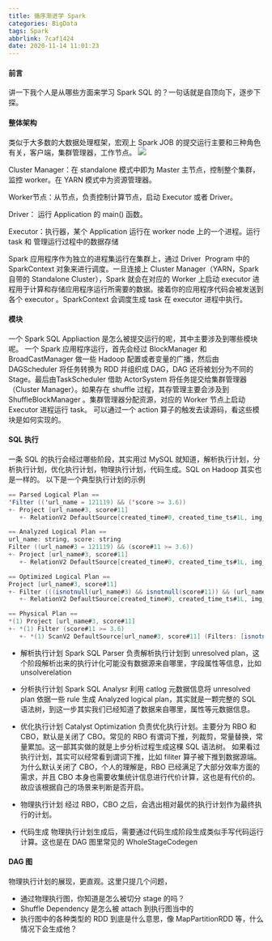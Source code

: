 ```yaml
---
title: 循序渐进学 Spark
categories: BigData
tags: Spark
abbrlink: 7caf1424
date: 2020-11-14 11:01:23
---
```


#### 前言
讲一下我个人是从哪些方面来学习 Spark SQL 的？一句话就是自顶向下，逐步下探。
<!--more-->

#### 整体架构
类似于大多数的大数据处理框架，宏观上 Spark JOB 的提交运行主要和三种角色有关，客户端，集群管理器，工作节点。
![](https://timemachine-blog.oss-cn-beijing.aliyuncs.com/img/00831rSTly1gd3wm9z12rj30gk07ydg6.jpg)

Cluster Manager：在 standalone 模式中即为 Master 主节点，控制整个集群，监控 worker。在 YARN 模式中为资源管理器。

Worker节点：从节点，负责控制计算节点，启动 Executor 或者 Driver。

Driver： 运行 Application 的 main() 函数。

Executor：执行器，某个 Application 运行在 worker node 上的一个进程。运行 task 和 管理运行过程中的数据存储

Spark 应用程序作为独立的进程集运行在集群上，通过 Driver  Program 中的 SparkContext 对象来进行调度。一旦连接上 Cluster Manager（YARN，Spark 自带的 Standalone Cluster），Spark 就会在对应的 Worker 上启动 executor 进程用于计算和存储应用程序运行所需要的数据。接着你的应用程序代码会被发送到各个 executor 。SparkContext 会调度生成 task 在 executor 进程中执行。

#### 模块
一个 Spark SQL Appliaction 是怎么被提交运行的呢，其中主要涉及到哪些模块呢。
一个 Spark 应用程序运行，首先会经过 BlockManager 和 BroadCastManager 做一些 Hadoop 配置或者变量的广播，然后由 DAGScheduler 将任务转换为 RDD 并组织成 DAG，DAG 还将被划分为不同的 Stage。最后由TaskScheduler 借助 ActorSystem 将任务提交给集群管理器（Cluster Manager）。如果存在 shuffle 过程，其存管理主要会涉及到 ShuffleBlockManager 。集群管理器分配资源，对应的 Worker 节点上启动 Executor 进程运行 task。
可以通过一个 action 算子的触发去读源码，看这些模块是如何实现的。

#### SQL 执行
一条 SQL 的执行会经过哪些阶段，其实用过 MySQL 就知道，解析执行计划，分析执行计划，优化执行计划，物理执行计划，代码生成。SQL on Hadoop 其实也是一样的。
以下是一个典型执行计划的示例
```scala
== Parsed Logical Plan ==
'Filter (('url_name = 121119) && ('score >= 3.6))
+- Project [url_name#3, score#11]
   +- RelationV2 DefaultSource[created_time#0, created_time_ts#1L, img_url#2, url_name#3, fangyuan#4, type#5, id#6, city#7, tags#8, url#9, name#10, score#11, is_direct_sell#12, project_address#13, alias#14, the_main_unit#15, recently_opened#16, img_links#17, img_srcs#18, detail_url#19, huxing_url#20, dianping_url#21, notes#22, team_buy#23, ... 81 more fields] (Options: [dbtable=newfangdetail,driver=com.mysql.jdbc.Driver,url=*********(redacted),paths=[]])

== Analyzed Logical Plan ==
url_name: string, score: string
Filter ((url_name#3 = 121119) && (score#11 >= 3.6))
+- Project [url_name#3, score#11]
   +- RelationV2 DefaultSource[created_time#0, created_time_ts#1L, img_url#2, url_name#3, fangyuan#4, type#5, id#6, city#7, tags#8, url#9, name#10, score#11, is_direct_sell#12, project_address#13, alias#14, the_main_unit#15, recently_opened#16, img_links#17, img_srcs#18, detail_url#19, huxing_url#20, dianping_url#21, notes#22, team_buy#23, ... 81 more fields] (Options: [dbtable=newfangdetail,driver=com.mysql.jdbc.Driver,url=*********(redacted),paths=[]])

== Optimized Logical Plan ==
Project [url_name#3, score#11]
+- Filter (((isnotnull(url_name#3) && isnotnull(score#11)) && (url_name#3 = 121119)) && (score#11 >= 3.6))
   +- RelationV2 DefaultSource[created_time#0, created_time_ts#1L, img_url#2, url_name#3, fangyuan#4, type#5, id#6, city#7, tags#8, url#9, name#10, score#11, is_direct_sell#12, project_address#13, alias#14, the_main_unit#15, recently_opened#16, img_links#17, img_srcs#18, detail_url#19, huxing_url#20, dianping_url#21, notes#22, team_buy#23, ... 81 more fields] (Options: [dbtable=newfangdetail,driver=com.mysql.jdbc.Driver,url=*********(redacted),paths=[]])

== Physical Plan ==
*(1) Project [url_name#3, score#11]
+- *(1) Filter (score#11 >= 3.6)
   +- *(1) ScanV2 DefaultSource[url_name#3, score#11] (Filters: [isnotnull(url_name#3), isnotnull(score#11), (url_name#3 = 121119)], Options: [dbtable=newfangdetail,driver=com.mysql.jdbc.Driver,url=*********(redacted),paths=[]])

```
- 解析执行计划
Spark SQL Parser 负责解析执行计划到 unresolved plan，这个阶段解析出来的执行计化可能没有数据源来自哪里，字段属性等信息，比如 unsolverelation
- 分析执行计划
Spark SQL Analysr 利用 catlog 元数据信息将 unresolved plan 依据一些 rule 生成 Analyzed logical plan，其实就是一颗完整的 SQL 语法树，到这一步其实我们已经知道了数据来自哪里，属性等元数据信息。
- 优化执行计划
Catalyst Optimization 负责优化执行计划。主要分为 RBO 和 CBO，默认是关闭了 CBO。常见的 RBO 有谓词下推，列裁剪，常量替换，常量累加。这一部其实做的就是上步分析过程生成这棵 SQL 语法树。
如果看过执行计划，其实可以经常看到谓词下推，比如 filiter 算子被下推到数据源端。
为什么默认关闭了 CBO，个人的理解是，RBO 已经满足了大部分效率方面的需求，并且 CBO 本身也需要收集统计信息进行代价计算，这也是有代价的。故应该根据自己的场景来判断是否开启。

- 物理执行计划
经过 RBO，CBO 之后，会选出相对最优的执行计划作为最终执行的计划。
- 代码生成
物理执行计划生成后，需要通过代码生成阶段生成类似手写代码运行计算。这也是在 DAG 图里常见的 WholeStageCodegen

#### DAG 图
物理执行计划的展现，更直观。这里只提几个问题，
- 通过物理执行图，你知道是怎么被切分 stage 的吗？
- Shuffle Dependency 是怎么被 attach 到执行图当中的
- 执行图中的各种类型的 RDD 到底是什么意思，像 MapPartitionRDD 等，什么情况下会生成他？
